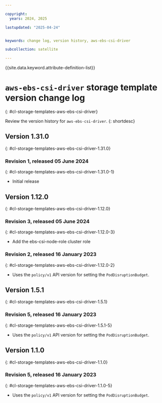 ```yaml
---

copyright:
  years: 2024, 2025

lastupdated: "2025-04-24"


keywords: change log, version history, aws-ebs-csi-driver

subcollection: satellite

---
```


{{site.data.keyword.attribute-definition-list}}

<!-- The content in this topic is auto-generated except for reuse-snippets indicated with {[ ]}. -->


# `aws-ebs-csi-driver` storage template version change log
{: #cl-storage-templates-aws-ebs-csi-driver}

Review the version history for `aws-ebs-csi-driver`.
{: shortdesc}



## Version 1.31.0
{: #cl-storage-templates-aws-ebs-csi-driver-1.31.0}


### Revision 1, released 05 June 2024
{: #cl-storage-templates-aws-ebs-csi-driver-1.31.0-1}

- Initial release



## Version 1.12.0
{: #cl-storage-templates-aws-ebs-csi-driver-1.12.0}


### Revision 3, released 05 June 2024
{: #cl-storage-templates-aws-ebs-csi-driver-1.12.0-3}

- Add the ebs-csi-node-role cluster role 

### Revision 2, released 16 January 2023
{: #cl-storage-templates-aws-ebs-csi-driver-1.12.0-2}

- Uses the `policy/v1` API version for setting the `PodDisruptionBudget`. 



## Version 1.5.1
{: #cl-storage-templates-aws-ebs-csi-driver-1.5.1}


### Revision 5, released 16 January 2023
{: #cl-storage-templates-aws-ebs-csi-driver-1.5.1-5}

- Uses the `policy/v1` API version for setting the `PodDisruptionBudget`. 



## Version 1.1.0
{: #cl-storage-templates-aws-ebs-csi-driver-1.1.0}


### Revision 5, released 16 January 2023
{: #cl-storage-templates-aws-ebs-csi-driver-1.1.0-5}

- Uses the `policy/v1` API version for setting the `PodDisruptionBudget`. 
